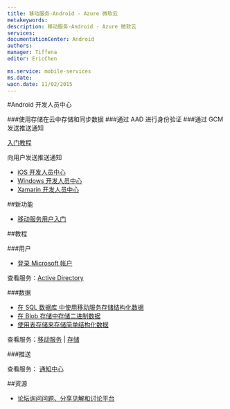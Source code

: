```yaml
---
title: 移动服务-Android - Azure 微软云
metakeywords: 
description: 移动服务-Android - Azure 微软云
services: 
documentationCenter: Android
authors: 
manager: Tiffena
editor: EricChen

ms.service: mobile-services
ms.date: 
wacn.date: 11/02/2015
---
```


#Android 开发人员中心

###使用存储在云中存储和同步数据
###通过 AAD 进行身份验证</h3>
###通过 GCM 发送推送通知</h3>

[入门教程](../../articles/mobile-services/mobile-services-android-get-started.md)

向用户发送推送通知

- [iOS 开发人员中心](/develop/mobile/ios)
- [Windows 开发人员中心](/develop/mobile/windows)
- [Xamarin 开发人员中心](/develop/mobile/xamarin)

##新功能

<!--- [使用 Active Directory 登录和访问资源](/documentation/articles/mobile-services-dotnet-backend-android-ad-authentication/)-->
- [移动服务用户入门](../../articles/mobile-services/mobile-services-android-get-started-users.md)

<!--
- [使用 New Relic 监视移动服务](/documentation/articles/store-new-relic-mobile-services-monitor/)
-->

##教程

###用户

- [登录 Microsoft 帐户](../../articles/mobile-services/mobile-services-android-get-started-users.md)
<!--- [使用 Active Directory 登录和访问资源](/documentation/articles/mobile-services-dotnet-backend-android-ad-authentication/)-->
<!--- [代表用户访问 SharePoint](/documentation/articles/mobile-services-dotnet-backend-calling-sharepoint-on-behalf-of-user/)-->

查看服务：[Active Directory](https://github.com/AzureAD)

###数据</h3>

- [在 SQL 数据库 中使用移动服务存储结构化数据](../../articles/mobile-services/mobile-services-android-get-started-data.md)
- [在 Blob 存储中存储二进制数据](../../articles/storage/storage-java-how-to-use-blob-storage.md)
- [使用表存储来存储简单结构化数据](../../articles/storage/storage-java-how-to-use-table-storage.md)

查看服务：[移动服务](../../articles/mobile-services/index.md/) | [存储](../../articles/storage/index.md/)

###推送

查看服务： [通知中心](../../articles/notification-hubs/index.md/)

<!--
###分析</h3>

- [使用 New Relic 监视移动服务](/documentation/articles/store-new-relic-mobile-services-monitor/)

查看服务： <a href="http://www.capptain.com/">Capptain</a>
-->

##资源

<!--
- [Android 参考查找针对客户端库和服务器脚本的文档](/develop/mobile/reference-android)
- [Android 示例了解丰富的可下载示例应用程序](/develop/mobile/android-samples)
-->

- [论坛询问问题、分享见解和讨论平台](https://social.msdn.microsoft.com/Forums/zh-CN/home?forum=windowsazurezhchs)

